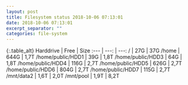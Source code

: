 ```yaml
---
layout: post
title: Filesystem status 2018-10-06 07:13:01
date: 2018-10-06 07:13:01
excerpt_separator: ""
categories: file-system
---
```

{:.table_alt}
Harddrive | Free | Size
:--- | ---: | ---:
/ | 27G | 37G
/home | 644G | 1,7T
/home/public/HDD1 | 39G | 1,8T
/home/public/HDD3 | 64G | 1,8T
/home/public/HDD4 | 116G | 2,7T
/home/public/HDD5 | 626G | 2,7T
/home/public/HDD6 | 804G | 2,7T
/home/public/HDD7 | 115G | 2,7T
/mnt/data2 | 1,6T | 2,0T
/mnt/pool | 1,9T | 8,2T
